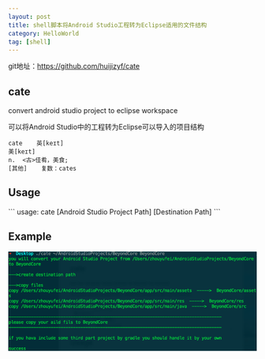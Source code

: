 ```yaml
---
layout: post
title: shell脚本将Android Studio工程转为Eclipse适用的文件结构
category: HelloWorld
tag: [shell]
---
```


git地址：https://github.com/huijizyf/cate

<h2>cate</h2>
convert android studio project to eclipse workspace

可以将Android Studio中的工程转为Eclipse可以导入的项目结构

```
cate	英[keɪt]
美[keɪt]
n.	<古>佳肴，美食;
[其他]	复数：cates

```

<h2>Usage</h2>
```
usage: cate [Android Studio Project Path] [Destination Path]
```

<h2>Example</h2>

![](/images/cate-example.png)